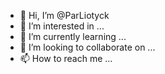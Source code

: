 - 👋 Hi, I’m @ParLiotyck
- 👀 I’m interested in ...
- 🌱 I’m currently learning ...
- 💞️ I’m looking to collaborate on ...
- 📫 How to reach me ...

<!---
ParLiotyck/ParLiotyck is a ✨ special ✨ repository because its `README.md` (this file) appears on your GitHub profile.
You can click the Preview link to take a look at your changes.
--->
